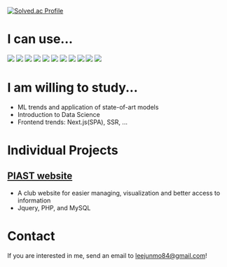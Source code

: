 [![Solved.ac Profile](http://mazassumnida.wtf/api/generate_badge?boj=barknmeow)](https://solved.ac/barknmeow)

I can use...
================
<a href="https://www.python.org/" target="_blank"><img src="https://img.shields.io/badge/-python-3776AB?style=for-the-badge&logo=python&logoColor=white"/></a>
<a href="https://www.python.org/" target="_blank"><img src="https://img.shields.io/badge/-javascript-F7DF1E?style=for-the-badge&logo=javascript&logoColor=white"/></a>
<a href="https://www.python.org/" target="_blank"><img src="https://img.shields.io/badge/-PHP-777BB4?style=for-the-badge&logo=php&logoColor=white"/></a>
<a href="https://www.python.org/" target="_blank"><img src="https://img.shields.io/badge/-MySQL-4479A1?style=for-the-badge&logo=mysql&logoColor=white"/></a>
<a href="https://www.python.org/" target="_blank"><img src="https://img.shields.io/badge/-react-61DAFB?style=for-the-badge&logo=react&logoColor=white"/></a>
<a href="https://www.python.org/" target="_blank"><img src="https://img.shields.io/badge/-pytorch-EE4C2C?style=for-the-badge&logo=pytorch&logoColor=white"/></a>
<a href="https://www.python.org/" target="_blank"><img src="https://img.shields.io/badge/-numpy-013243?style=for-the-badge&logo=numpy&logoColor=white"/></a>
<a href="https://www.python.org/" target="_blank"><img src="https://img.shields.io/badge/-C-A8B9CC?style=for-the-badge&logo=c&logoColor=white"/></a>
<a href="https://www.python.org/" target="_blank"><img src="https://img.shields.io/badge/-C++-00599C?style=for-the-badge&logo='C++'&logoColor=white"/></a>
<a href="https://www.python.org/" target="_blank"><img src="https://img.shields.io/badge/-Java-A8B9CC?style=for-the-badge&logo=c&logoColor=white"/></a>
<a href="https://www.python.org/" target="_blank"><img src="https://img.shields.io/badge/-rust-333333?style=for-the-badge&logo=rust&logoColor=white"/></a>

I am willing to study...
================
- ML trends and application of state-of-art models
- Introduction to Data Science
- Frontend trends: Next.js(SPA), SSR, ...

Individual Projects
================
<a href="https://kaist-piast.club/" target="_blank">PIAST website</a>
-------------
- A club website for easier managing, visualization and better access to information
- Jquery, PHP, and MySQL

Contact
================
If you are interested in me, send an email to leejunmo84@gmail.com!
<!--
**BarkNMeow/BarkNMeow** is a ✨ _special_ ✨ repository because its `README.md` (this file) appears on your GitHub profile.

Here are some ideas to get you started:

- 🔭 I’m currently working on ...
- 🌱 I’m currently learning ...
- 👯 I’m looking to collaborate on ...
- 🤔 I’m looking for help with ...
- 💬 Ask me about ...
- 📫 How to reach me: ...
- 😄 Pronouns: ...
- ⚡ Fun fact: ...
-->
